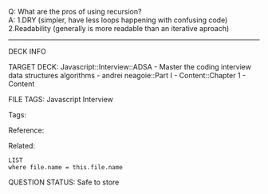 Q: What are the pros of using recursion?  
A: 1.DRY (simpler, have less loops happening with confusing code)  
2.Readability (generally is more readable than an iterative aproach)


---

DECK INFO

TARGET DECK: Javascript::Interview::ADSA - Master the coding interview data structures algorithms - andrei neagoie::Part I - Content::Chapter 1 - Content

FILE TAGS: Javascript Interview

Tags:

Reference:

Related:

```dataview
LIST
where file.name = this.file.name
```

QUESTION STATUS: Safe to store